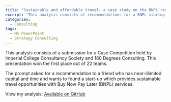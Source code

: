 ```yaml
---
title: "Sustainable and affordable travel: a case study on the BNPL revolution"
excerpt: "This analysis consists of recommendations for a BNPL startup focused on providing sustainable travel solutions."
categories:
  - Consulting
tags:
  - MS PowerPoint
  - Strategy Consulting
---
```


This analysis consists of a submission for a Case Competition held by Imperial College Consultancy Society and 180 Degrees Consulting. This presentation won the first place out of 22 teams.

The prompt asked for a recommendation to a friend who has near-illimited capital and time and wants to found a start-up which provides sustainable travel opportunities with Buy Now Pay Later (BNPL) services.

View my analysis: [Available on GitHub](https://github.com/martina-torce/consulting-projects/blob/main/Sustainable%20and%20Affordable%20Travel%2C%20A%20Case%20Study%20on%20TravelPay's%20BNPL%20Revolution)
